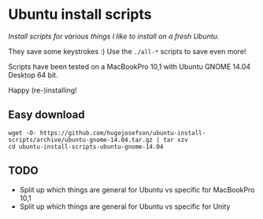 # Ubuntu install scripts

_Install scripts for various things I like to install on a fresh Ubuntu._

They save some keystrokes :) Use the `./all-*` scripts to save even more!

Scripts have been tested on a MacBookPro 10,1 with Ubuntu GNOME 14.04 Desktop 64 bit.

Happy (re-)installing!

## Easy download

	wget -O- https://github.com/hugojosefson/ubuntu-install-scripts/archive/ubuntu-gnome-14.04.tar.gz | tar xzv
	cd ubuntu-install-scripts-ubuntu-gnome-14.04

## TODO

  * Split up which things are general for Ubuntu vs specific for MacBookPro 10,1
  * Split up which things are general for Ubuntu vs specific for Unity
